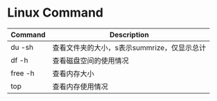 # Linux Command

| Command | Description                                 |
| ------- | ------------------------------------------- |
| du -sh  | 查看文件夹的大小，s表示summrize，仅显示总计 |
| df -h   | 查看磁盘空间的使用情况                      |
| free -h | 查看内存大小                                |
| top     | 查看内存使用情况                            |

